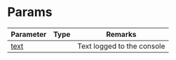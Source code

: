 # Params

<table><thead><tr><th>Parameter</th><th data-type="select">Type</th><th>Remarks</th></tr></thead><tbody><tr><td><a href="../../code/params/text.md">text</a></td><td></td><td>Text logged to the console</td></tr></tbody></table>
